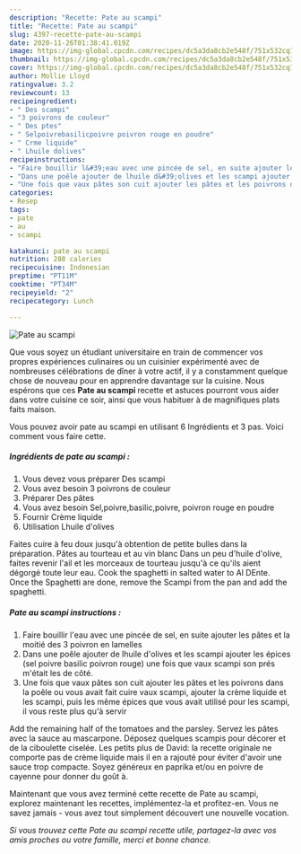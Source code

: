 ```yaml
---
description: "Recette: Pate au scampi"
title: "Recette: Pate au scampi"
slug: 4397-recette-pate-au-scampi
date: 2020-11-26T01:38:41.019Z
image: https://img-global.cpcdn.com/recipes/dc5a3da8cb2e548f/751x532cq70/pate-au-scampi-photo-principale-de-la-recette.jpg
thumbnail: https://img-global.cpcdn.com/recipes/dc5a3da8cb2e548f/751x532cq70/pate-au-scampi-photo-principale-de-la-recette.jpg
cover: https://img-global.cpcdn.com/recipes/dc5a3da8cb2e548f/751x532cq70/pate-au-scampi-photo-principale-de-la-recette.jpg
author: Mollie Lloyd
ratingvalue: 3.2
reviewcount: 13
recipeingredient:
- " Des scampi"
- "3 poivrons de couleur"
- " Des ptes"
- " Selpoivrebasilicpoivre poivron rouge en poudre"
- " Crme liquide"
- " Lhuile dolives"
recipeinstructions:
- "Faire bouillir l&#39;eau avec une pincée de sel, en suite ajouter les pâtes et la moitié des 3 poivron en lamelles"
- "Dans une poêle ajouter de lhuile d&#39;olives et les scampi ajouter les épices (sel poivre basilic poivron rouge) une fois que vaux scampi son prés m&#39;était les de côté."
- "Une fois que vaux pâtes son cuit ajouter les pâtes et les poivrons dans la poêle ou vous avait fait cuire vaux scampi, ajouter la crème liquide et les scampi, puis les même épices que vous avait utilisé pour les scampi, il vous reste plus qu&#39;à servir"
categories:
- Resep
tags:
- pate
- au
- scampi

katakunci: pate au scampi 
nutrition: 288 calories
recipecuisine: Indonesian
preptime: "PT11M"
cooktime: "PT34M"
recipeyield: "2"
recipecategory: Lunch

---
```



![Pate au scampi](https://img-global.cpcdn.com/recipes/dc5a3da8cb2e548f/751x532cq70/pate-au-scampi-photo-principale-de-la-recette.jpg)

Que vous soyez un étudiant universitaire en train de commencer vos propres expériences culinaires ou un cuisinier expérimenté avec de nombreuses célébrations de dîner à votre actif, il y a constamment quelque chose de nouveau pour en apprendre davantage sur la cuisine. Nous espérons que ces <strong> Pate au scampi </strong> recette et astuces pourront vous aider dans votre cuisine ce soir, ainsi que vous habituer à de magnifiques plats faits maison.

<!--inarticleads1-->

Vous pouvez avoir pate au scampi en utilisant 6 Ingrédients et 3 pas. Voici comment vous faire cette.

##### Ingrédients de pate au scampi :

1. Vous devez vous préparer  Des scampi
1. Vous avez besoin 3 poivrons de couleur
1. Préparer  Des pâtes
1. Vous avez besoin  Sel,poivre,basilic,poivre, poivron rouge en poudre
1. Fournir  Crème liquide
1. Utilisation  Lhuile d&#39;olives


Faites cuire à feu doux jusqu&#39;à obtention de petite bulles dans la préparation. Pâtes au tourteau et au vin blanc Dans un peu d&#39;huile d&#39;olive, faites revenir l&#39;ail et les morceaux de tourteau jusqu&#39;à ce qu&#39;ils aient dégorgé toute leur eau. Cook the spaghetti in salted water to Al DEnte. Once the Spaghetti are done, remove the Scampi from the pan and add the spaghetti. 

<!--inarticleads2-->

##### Pate au scampi instructions :

1. Faire bouillir l&#39;eau avec une pincée de sel, en suite ajouter les pâtes et la moitié des 3 poivron en lamelles
1. Dans une poêle ajouter de lhuile d&#39;olives et les scampi ajouter les épices (sel poivre basilic poivron rouge) une fois que vaux scampi son prés m&#39;était les de côté.
1. Une fois que vaux pâtes son cuit ajouter les pâtes et les poivrons dans la poêle ou vous avait fait cuire vaux scampi, ajouter la crème liquide et les scampi, puis les même épices que vous avait utilisé pour les scampi, il vous reste plus qu&#39;à servir


Add the remaining half of the tomatoes and the parsley. Servez les pâtes avec la sauce au mascarpone. Déposez quelques scampis pour décorer et de la ciboulette ciselée. Les petits plus de David: la recette originale ne comporte pas de crème liquide mais il en a rajouté pour éviter d&#39;avoir une sauce trop compacte. Soyez généreux en paprika et/ou en poivre de cayenne pour donner du goût à. 

<!--inarticleads1-->

<p>
Maintenant que vous avez terminé cette recette de Pate au scampi, explorez maintenant les recettes, implémentez-la et profitez-en. Vous ne savez jamais - vous avez tout simplement découvert une nouvelle vocation.
</p>

<p>
<i>Si vous trouvez cette Pate au scampi recette utile, partagez-la avec vos amis proches ou votre famille, merci et bonne chance.</i>
</p>
